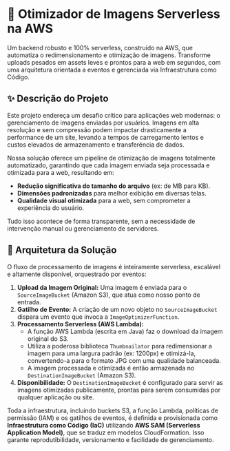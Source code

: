 # 🚀 Otimizador de Imagens Serverless na AWS

Um backend robusto e 100% serverless, construído na AWS, que automatiza o redimensionamento e otimização de imagens. Transforme uploads pesados em assets leves e prontos para a web em segundos, com uma arquitetura orientada a eventos e gerenciada via Infraestrutura como Código.

## ✨ Descrição do Projeto

Este projeto endereça um desafio crítico para aplicações web modernas: o gerenciamento de imagens enviadas por usuários. Imagens em alta resolução e sem compressão podem impactar drasticamente a performance de um site, levando a tempos de carregamento lentos e custos elevados de armazenamento e transferência de dados.

Nossa solução oferece um pipeline de otimização de imagens totalmente automatizado, garantindo que cada imagem enviada seja processada e otimizada para a web, resultando em:
* **Redução significativa do tamanho do arquivo** (ex: de MB para KB).
* **Dimensões padronizadas** para melhor exibição em diversas telas.
* **Qualidade visual otimizada** para a web, sem comprometer a experiência do usuário.

Tudo isso acontece de forma transparente, sem a necessidade de intervenção manual ou gerenciamento de servidores.

## 📐 Arquitetura da Solução

O fluxo de processamento de imagens é inteiramente serverless, escalável e altamente disponível, orquestrado por eventos:

1.  **Upload da Imagem Original:** Uma imagem é enviada para o `SourceImageBucket` (Amazon S3), que atua como nosso ponto de entrada.
2.  **Gatilho de Evento:** A criação de um novo objeto no `SourceImageBucket` dispara um evento que invoca a `ImageOptimizerFunction`.
3.  **Processamento Serverless (AWS Lambda):**
    * A função AWS Lambda (escrita em Java) faz o download da imagem original do S3.
    * Utiliza a poderosa biblioteca `Thumbnailator` para redimensionar a imagem para uma largura padrão (ex: 1200px) e otimizá-la, convertendo-a para o formato JPG com uma qualidade balanceada.
    * A imagem processada e otimizada é então armazenada no `DestinationImageBucket` (Amazon S3).
4.  **Disponibilidade:** O `DestinationImageBucket` é configurado para servir as imagens otimizadas publicamente, prontas para serem consumidas por qualquer aplicação ou site.

Toda a infraestrutura, incluindo buckets S3, a função Lambda, políticas de permissão (IAM) e os gatilhos de eventos, é definida e provisionada como **Infraestrutura como Código (IaC)** utilizando **AWS SAM (Serverless Application Model)**, que se traduz em modelos CloudFormation. Isso garante reprodutibilidade, versionamento e facilidade de gerenciamento.

